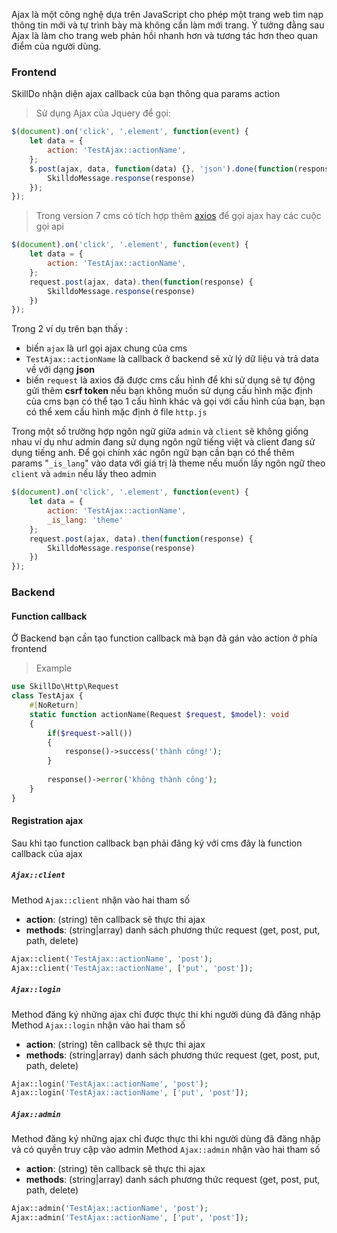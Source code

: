 Ajax là một công nghệ dựa trên JavaScript cho phép một trang web tìm nạp thông tin mới và tự trình bày mà không cần làm mới trang. Ý tưởng đằng sau Ajax là làm cho trang web phản hồi nhanh hơn và tương tác hơn theo quan điểm của người dùng.
>
### Frontend
SkillDo nhận diện ajax callback của bạn thông qua params action
> Sử dụng Ajax của Jquery để gọi:
```jsx
$(document).on('click', '.element', function(event) {
    let data = {
        action: 'TestAjax::actionName',
    };
    $.post(ajax, data, function(data) {}, 'json').done(function(response) {
        SkilldoMessage.response(response)
    });
});
```
> Trong version 7 cms có tích hợp thêm [axios](https://axios-http.com/docs/intro) để gọi ajax hay các cuộc gọi api

```jsx
$(document).on('click', '.element', function(event) {
    let data = {
        action: 'TestAjax::actionName',
    };
    request.post(ajax, data).then(function(response) {
        SkilldoMessage.response(response)
    })
});
```
Trong 2 ví dụ trên bạn thấy :
* biến `ajax` là url gọi ajax chung của cms
* `TestAjax::actionName` là callback ở backend sẽ xử lý dữ liệu và trả data về với dạng **json**
* biến `request` là axios đã được cms cấu hình để khi sử dụng sẽ tự động gửi thêm **csrf token** nếu bạn không muốn sử dụng cấu hình mặc định của cms bạn có thể tạo 1 cấu hình khác và gọi với cấu hình của bạn, bạn có thể xem cấu hình mặc định ở file `http.js`

Trong một số trường hợp ngôn ngữ giữa `admin` và `client` sẽ không giống nhau ví dụ như admin đang sử dụng ngôn ngữ tiếng việt và client đang sử dụng tiếng anh.
Để gọi chính xác ngôn ngữ bạn cần bạn có thể thêm params "`_is_lang`" vào data với giá trị là theme nếu muốn lấy ngôn ngữ theo `client` và `admin` nếu lấy theo admin

```jsx
$(document).on('click', '.element', function(event) {
    let data = {
        action: 'TestAjax::actionName',
        _is_lang: 'theme'
    };
    request.post(ajax, data).then(function(response) {
        SkilldoMessage.response(response)
    })
});
```


### Backend

#### Function callback
Ở Backend bạn cần tạo function callback mà bạn đã gán vào action ở phía frontend
> Example
```php
use SkillDo\Http\Request
class TestAjax {
    #[NoReturn]
    static function actionName(Request $request, $model): void
    {
        if($request->all()) 
        {
            response()->success('thành công!');
        }
        
        response()->error('không thành công');
    }
}
```


#### Registration ajax
Sau khi tạo function callback bạn phải đăng ký với cms đây là function callback của ajax

##### <code>Ajax::client</code>
Method <code>Ajax::client</code> nhận vào hai tham số  
- **action**: (string) tên callback sẽ thực thi ajax
- **methods**: (string|array) danh sách phương thức request (get, post, put, path, delete)

```php
Ajax::client('TestAjax::actionName', 'post');
Ajax::client('TestAjax::actionName', ['put', 'post']);
```

##### <code>Ajax::login</code>
Method đăng ký những ajax chỉ được thực thi khi người dùng đã đăng nhập  
Method <code>Ajax::login</code> nhận vào hai tham số
- **action**: (string) tên callback sẽ thực thi ajax
- **methods**: (string|array) danh sách phương thức request (get, post, put, path, delete)

```php
Ajax::login('TestAjax::actionName', 'post');
Ajax::login('TestAjax::actionName', ['put', 'post']);
```

##### <code>Ajax::admin</code>
Method đăng ký những ajax chỉ được thực thi khi người dùng đã đăng nhập và có quyền truy cập vào admin
Method <code>Ajax::admin</code> nhận vào hai tham số
- **action**: (string) tên callback sẽ thực thi ajax
- **methods**: (string|array) danh sách phương thức request (get, post, put, path, delete)

```php
Ajax::admin('TestAjax::actionName', 'post');
Ajax::admin('TestAjax::actionName', ['put', 'post']);
```
